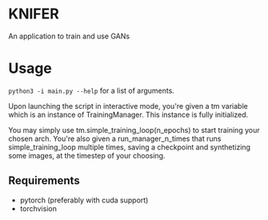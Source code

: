# KNIFER
An application to train and use GANs

# Usage

```python3 -i main.py --help``` for a list of arguments.

Upon launching the script in interactive mode, you're given a tm variable which is an instance of TrainingManager.
This instance is fully initialized.

You may simply use tm.simple_training_loop(n_epochs) to start training your chosen arch.
You're also given a run_manager_n_times that runs simple_training_loop multiple times, saving a checkpoint and synthetizing some images,
at the timestep of your choosing.

## Requirements

* pytorch (preferably with cuda support)
* torchvision
